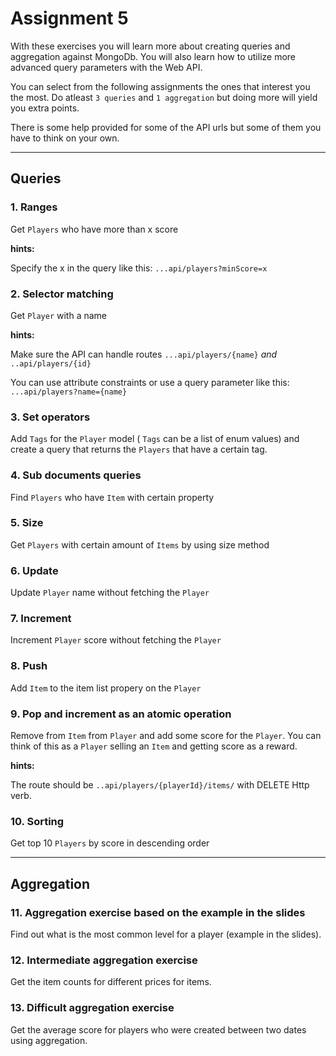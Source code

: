 # Assignment 5

With these exercises you will learn more about creating queries and aggregation against MongoDb. You will also learn how to utilize more advanced query parameters with the Web API.

You can select from the following assignments the ones that interest you the most. Do atleast ``3 queries`` and ``1 aggregation`` but doing more will yield you extra points.

There is some help provided for some of the API urls but some of them you have to think on your own.

---

## Queries

### 1. Ranges

Get ``Players`` who have more than x score

**hints:**

Specify the x in the query like this: ``...api/players?minScore=x``

### 2. Selector matching

Get ``Player`` with a name

**hints:**

Make sure the API can handle routes ``...api/players/{name}`` _and_ ``..api/players/{id}``

You can use attribute constraints or use a query parameter like this: ``...api/players?name={name}``

### 3. Set operators

Add ``Tags`` for the ``Player`` model ( ``Tags`` can be a list of enum values) and create a query that returns the ``Players`` that have a certain tag.

### 4. Sub documents queries

Find ``Players`` who have ``Item`` with certain property

### 5. Size

Get ``Players`` with certain amount of ``Items`` by using size method

### 6. Update

Update ``Player`` name without fetching the ``Player``

### 7. Increment

Increment ``Player`` score without fetching the ``Player``

### 8. Push

Add ``Item`` to the item list propery on the ``Player``

### 9. Pop and increment as an atomic operation

Remove from ``Item`` from ``Player`` and add some score for the ``Player``. You can think of this as a ``Player`` selling an ``Item`` and getting score as a reward.

**hints:**

The route should be ``..api/players/{playerId}/items/`` with DELETE Http verb.

### 10. Sorting

Get top 10 ``Players`` by score in descending order

---

## Aggregation

### 11. Aggregation exercise based on the example in the slides

Find out what is the most common level for a player (example in the slides).

### 12. Intermediate aggregation exercise

Get the item counts for different prices for items.

### 13. Difficult aggregation exercise

Get the average score for players who were created between two dates using aggregation.